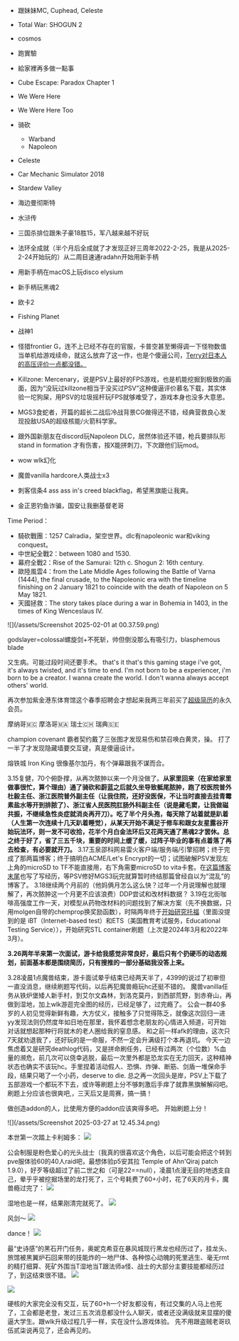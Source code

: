- 跟妹妹MC, Cuphead, Celeste
- Total War: SHOGUN 2
- cosmos
- 跑實驗
- 給家裡再多做一點事
- Cube Escape: Paradox Chapter 1
- We Were Here
- We Were Here Too
- 骑砍
    - Warband
    - Napoleon
- Celeste
- Car Mechanic Simulator 2018
- Stardew Valley
- 海边曼彻斯特
- 水浒传
- 三国杀排位跟朱子豪18胜15，军八越来越不好玩
- 法环全成就（半个月后全成就了才发现正好三周年2022-2-25，我是从2025-2-24开始玩的）从二周目速通radahn开始用新手柄
- 用新手柄在macOS上玩disco elysium
- 新手柄玩黑魂2
- 欧卡2
- Fishing Planet
- 战神1
- 怪猎frontier G，连不上已经不存在的官服，卡普空甚至懒得调一下怪物数值当单机给游戏续命，就这么放弃了这一作，也是个傻逼公司，[Terry对日本人的高压评价一点都没错。](https://www.youtube.com/watch?v=plpyrtLavn4)
- Killzone: Mercenary，说是PSV上最好的FPS游戏，也是机能挖掘到极致的画面，因为“没玩过killzone相当于没买过PSV”这种傻逼评价慕名下载，其实体验一坨狗屎，用PSV的垃圾摇杆玩FPS就够难受了，游戏本身也没多大意思。
- MGS3食蛇者，开篇的超长二战后冷战背景CG做得还不错，经典营救良心发现投敌USA的超级核能/火箭科学家。
- 跟外国新朋友在discord玩Napoleon DLC，居然体验还不错，枪兵要排队形 stand in formation 才有伤害，按X能拼刺刀，下次跟他们玩mod。
- wow wlk幻化
- 魔兽vanilla hardcore人类战士x3
- 刺客信条4 ass ass in's creed blackflag，希望黑旗能让我爽。

- 金正恩钓鱼诈骗，国安让我删基督老哥

Time Period：  
- 騎砍戰團：1257 Calradia，架空世界。dlc有napoleonic war和viking conquest。
- 中世紀全戰2：between 1080 and 1530.
- 幕府全戰2：Rise of the Samurai: 12th c. Shogun 2: 16th century.
- 歐陸風雲4：from the Late Middle Ages following the Battle of Varna (1444), the final crusade, to the Napoleonic era with the timeline finishing on 2 January 1821 to coincide with the death of Napoleon on 5 May 1821.
- 天國拯救：The story takes place during a war in Bohemia in 1403, in the times of King Wenceslaus IV.

![](/assets/Screenshot 2025-02-01 at 00.37.59.png)

godslayer=colossal螺旋剑+不死斩，帅但倒没那么有吸引力，blasphemous blade

又生病。可能过段时间还要手术。
that's it 
that's this gaming stage i've got, it's always twisted, and it's time to end. I'm not born to be a experiencer, i'm born to be a creator. I wanna create the world. I don't wanna always accept others' world.

再次参加紫金港东体育馆这个春季招聘会才想起来我两三年前买了[超级简历](https://www.wondercv.com)的永久会员。

摩纳哥🇲🇨
摩洛哥🇲🇦
瑞士🇨🇭
瑞典🇸🇪

champion covenant 霸者契约戴了三张图才发现易伤和禁召唤白黄灵，操。
打了一半了才发现隐藏墙要交互键，真是傻逼设计。

熔铁城 Iron King 很像基尔加丹，有个弹幕跟我不谋而合。

3.15复健，70个俯卧撑，从再次脓肿以来一个月没做了。**从家里回来（在家给家里做事很忙，算个理由）通了骑砍和蔚蓝之后就久坐导致骶尾脓肿，跑了校医院普外杜毅主任、浙江医院普外副主任（让我住院，还好没医保，不让当时直接去挂青霉素盐水等开到排脓了）、浙江省人民医院肛肠外科副主任（说是藏毛窦，让我做磁共振，不继续急性炎症就消炎再开刀）。吃了半个月头孢，每天除了站着就是趴着（人生第一次连续十几天趴着睡觉），从某天开始不满足于修车和跟女友星露谷开始玩法环，则一发不可收拾，花半个月白金法环后又花两天通了黑魂2才罢休。总之终于好了，省了三五千块，重要的时间上缓了缓，过阵子毕业的事有点着落了再去检查，有必要就开刀。**
3.17玉泉邵科网易雷火客户端/服务端/引擎招聘；终于完成了那两篇博客；终于搞明白ACME/Let's Encrypt的一切；试图破解PSV发现左上角的microSD to TF不能直接用，右下角需要microSD to vita卡套。在[这篇博客末尾](https://blog.v2beach.cn/2020/02/02/Metal%20Gear%20Solid剧情梳理/)也写了写经历，等PSV修好MGS3玩完就算暂时终结那篇曾经自以为“混乱”的博客了。
3.18继续两个月前的（他妈俩月怎么这么快？过年一个月说理解也就理解了，再次脓肿这一个月更不应该浪费）DDP尝试和改材料数据？
3.19在北街咖啡高强度工作一天，对模型从药物改材料的问题找到了解决方案（先不换数据，只用molgen自带的chemprop换奖励函数），时隔两年终于[开始研究托福](https://www.cnblogs.com/hungryquiter/p/16949539.html)（里面没提到的是 iBT（Internet-based test）和ETS（美国教育考试服务，Educational Testing Service）），开始研究STL container刷题（上次是2024年3月和2022年3月）。

**3.26两年半来第一次面试，游卡给我感觉非常良好，最后只有个扔硬币的动态规划，前面基本都是围绕简历，只有搜推的一部分基础我没答上来。**

3.28凌晨1点魔兽结束，游卡面试晕乎结束已经两天半了，4399的说过了初审但一直没消息，继续刷题写代码，以后再犯魔兽瘾玩hc还挺不错的。
魔兽vanilla任务从铁炉堡矮人新手村，到艾尔文森林，到洛克莫丹，到西部荒野，到赤脊山，再做到湿地，加上wlk游逛完全图的经历，已经足够了，过完瘾了。
公会一群40多岁的人初见觉得新鲜有趣，大方仗义，接触多了只觉得陈乏，就像这次回归一进yy发现法则仍然度年如日地在那里，我怀着想念老朋友的心情进入频道，可开始对话就想起那种行将就木的老人圈给我的窒息感。
和之前一样afk的理由，这次只7天就劝退我了，还好玩的是一命服，不然一定会升满级打个本再退坑。
今天一边焦虑着又是研究deathlog代码，又是拼命刷任务，已经有过两次（个位数）%血量的濒危，前几次可以侥幸逃脱，最后一次里外都是恐龙实在无力回天，这种精神状态也确实不该玩hc。手里捏着活动假人、恐惧、炸弹、断筋、剑盾一堆保命手段，结果只喝了一个小药，deserve to die.
总之再一次回头是岸，PSV上下载了五部游戏一个都玩不下去，或许等刷题上分不够刺激后手痒了就靠黑旗解解闷吧。
刷题上分应该也很爽吧,，三天后又是周赛，搞一搞！

做创造addon的人，比使用方便的addon应该爽得多吧。
开始刷题上分！

![](/assets/Screenshot 2025-03-27 at 12.45.34.png)

本世第一次踏上卡利姆多：
![](/assets/本世第一次踏上卡利姆多.png)

公会制服是粉色爱心的光头战士（我真的很喜欢这个角色，以后可能会把这个转到pve服体验60的40人raid吧，最想体验p5安其拉 Temple of Ahn'Qiraj patch 1.9.0），好歹等级超过了前二世之和（可是22==null），凌晨1点漫无目的地透支自己，晕乎乎被挖掘场里的龙打死了，三个号耗费了60+小时，花了6天的月卡，魔兽瘾过完了：
![](/assets/爱心战士，超过了前二世之和，凌晨1点漫无目的地透支自己，晕乎乎被挖掘场里的龙打死了，三个号耗费了60+小时，花了月卡的6天，魔兽瘾过完了。.png) 

湿地也是一样，结果刚清完就死了。
![](/assets/头皮发麻.png)

风剑～
![](/assets/我去，第一次见活的风剑.png)

dance！
![](/assets/dance.png)

最“史诗感”的黑石开门任务，奥妮克希亚在暴风城现行黑龙也经历过了，挂龙头、旅馆被黑翼炉石回来带的技能炸的一地尸体、各种惊心动魄的死里逃生、毫无rmt的精打细算、死矿外围当T湿地当T跟法师a怪、战士的大部分主要技能都经历过了，到这结束很不错。
![](/assets/黑石开门任务？.png)

![](/assets/Snipaste_2025-03-22_16-23-56.png)

硬核的大家完全没有交互，玩了60+h一个好友都没有，有过交集的人马上也死了，工会都是老登，发过三五次消息都没什么人聊天，或者还没满级就来显摆的傻逼大学生。跟wlk升级过程几乎一样，实在没什么游戏体验。
先不用跟盗贼老哥玖伍贰柒说再见了，还会再见的。